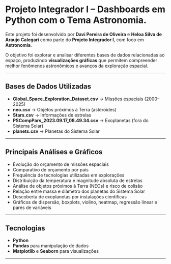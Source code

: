 # Projeto Integrador I – Dashboards em Python com o Tema Astronomia.  

Este projeto foi desenvolvido por **Davi Pereira de Oliveira** e **Heloa Silva de Araujo Calegari** como parte do **Projeto Integrador I**, com foco em **Astronomia**.  

O objetivo foi explorar e analisar diferentes bases de dados relacionadas ao espaço, produzindo **visualizações gráficas** que permitem compreender melhor fenômenos astronômicos e avanços da exploração espacial.  

---

## Bases de Dados Utilizadas  
- **Global_Space_Exploration_Dataset.csv** → Missões espaciais (2000–2025)  
- **neo.csv** → Objetos próximos à Terra (asteroides)  
- **Stars.csv** → Informações de estrelas  
- **PSCompPars_2023.09.17_08.49.34.csv** → Exoplanetas (fora do Sistema Solar)  
- **planets.csv** → Planetas do Sistema Solar  

---

## Principais Análises e Gráficos  
- Evolução do orçamento de missões espaciais  
- Comparativo de orçamento por país  
- Frequência de tecnologias utilizadas em explorações  
- Distribuição da temperatura e magnitude absoluta de estrelas  
- Análise de objetos próximos à Terra (NEOs) e risco de colisão  
- Relação entre massa e diâmetro dos planetas do Sistema Solar  
- Descoberta de exoplanetas por instalações científicas  
- Gráficos de dispersão, boxplots, violino, heatmap, regressão linear e pares de variáveis  

---

## Tecnologias  
- **Python**  
- **Pandas** para manipulação de dados  
- **Matplotlib** e **Seaborn** para visualizações  

---
